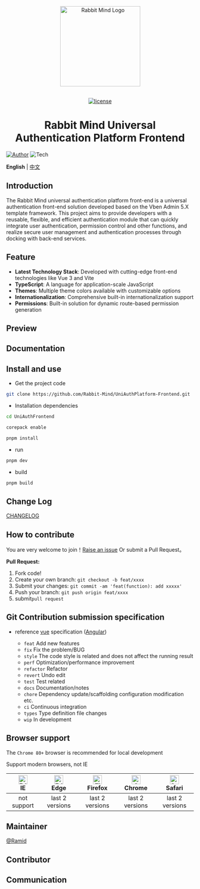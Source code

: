 <div align="center"> <a href="https://github.com/Rabbit-Mind/UniAuthPlatform-Frontend"> <img alt="Rabbit Mind Logo" width="215" src="https://user.imyrs.net/d/lzb/RabbitMind/logo.png?sign=jBMCR7E9C9HNZ_Dj-8mHNIizxe28pTjkVtkQMyEZ_kU=:0"> </a> <br> <br>

[![license](https://img.shields.io/github/license/Rabbit-Mind/UniAuthPlatform-Frontend)](LICENSE)

<h1>Rabbit Mind Universal Authentication Platform Frontend</h1>
</div>

[![Author](https://img.shields.io/badge/Author-Ramid-orange)](https://github.com/RamidLab) ![Tech](https://img.shields.io/badge/Tech-Vue、Typescript-blue)

**English** | [中文](./README.zh-CN.md)

## Introduction

The Rabbit Mind universal authentication platform front-end is a universal authentication front-end solution developed based on the Vben Admin 5.X template framework. This project aims to provide developers with a reusable, flexible, and efficient authentication module that can quickly integrate user authentication, permission control and other functions, and realize secure user management and authentication processes through docking with back-end services.

## Feature

- **Latest Technology Stack**: Developed with cutting-edge front-end technologies like Vue 3 and Vite
- **TypeScript**: A language for application-scale JavaScript
- **Themes**: Multiple theme colors available with customizable options
- **Internationalization**: Comprehensive built-in internationalization support
- **Permissions**: Built-in solution for dynamic route-based permission generation

## Preview

## Documentation

## Install and use

- Get the project code

```bash
git clone https://github.com/Rabbit-Mind/UniAuthPlatform-Frontend.git
```

- Installation dependencies

```bash
cd UniAuthFrontend

corepack enable

pnpm install
```

- run

```bash
pnpm dev
```

- build

```bash
pnpm build
```

## Change Log

[CHANGELOG](https://github.com/Rabbit-Mind/UniAuthPlatform-Frontend/releases)

## How to contribute

You are very welcome to join！[Raise an issue](https://github.com/Rabbit-Mind/UniAuthPlatform-Frontend/issues/new/choose) Or submit a Pull Request。

**Pull Request:**

1. Fork code!
2. Create your own branch: `git checkout -b feat/xxxx`
3. Submit your changes: `git commit -am 'feat(function): add xxxxx'`
4. Push your branch: `git push origin feat/xxxx`
5. submit`pull request`

## Git Contribution submission specification

- reference [vue](https://github.com/vuejs/vue/blob/dev/.github/COMMIT_CONVENTION.md) specification ([Angular](https://github.com/conventional-changelog/conventional-changelog/tree/master/packages/conventional-changelog-angular))

  - `feat` Add new features
  - `fix` Fix the problem/BUG
  - `style` The code style is related and does not affect the running result
  - `perf` Optimization/performance improvement
  - `refactor` Refactor
  - `revert` Undo edit
  - `test` Test related
  - `docs` Documentation/notes
  - `chore` Dependency update/scaffolding configuration modification etc.
  - `ci` Continuous integration
  - `types` Type definition file changes
  - `wip` In development

## Browser support

The `Chrome 80+` browser is recommended for local development

Support modern browsers, not IE

| [<img src="https://raw.githubusercontent.com/alrra/browser-logos/master/src/edge/edge_48x48.png" alt=" Edge" width="24px" height="24px" />](http://godban.github.io/browsers-support-badges/)</br>IE | [<img src="https://raw.githubusercontent.com/alrra/browser-logos/master/src/edge/edge_48x48.png" alt=" Edge" width="24px" height="24px" />](http://godban.github.io/browsers-support-badges/)</br>Edge | [<img src="https://raw.githubusercontent.com/alrra/browser-logos/master/src/firefox/firefox_48x48.png" alt="Firefox" width="24px" height="24px" />](http://godban.github.io/browsers-support-badges/)</br>Firefox | [<img src="https://raw.githubusercontent.com/alrra/browser-logos/master/src/chrome/chrome_48x48.png" alt="Chrome" width="24px" height="24px" />](http://godban.github.io/browsers-support-badges/)</br>Chrome | [<img src="https://raw.githubusercontent.com/alrra/browser-logos/master/src/safari/safari_48x48.png" alt="Safari" width="24px" height="24px" />](http://godban.github.io/browsers-support-badges/)</br>Safari |
| :-: | :-: | :-: | :-: | :-: |
| not support | last 2 versions | last 2 versions | last 2 versions | last 2 versions |

## Maintainer

[@Ramid](https://github.com/RamidLab)

## Contributor

## Communication
